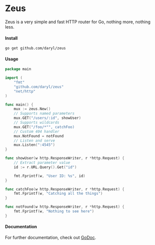 # Zeus

Zeus is a very simple and fast HTTP router for Go, nothing more, nothing less.

#### Install

    go get github.com/daryl/zeus

#### Usage

```go
package main

import (
    "fmt"
    "github.com/daryl/zeus"
    "net/http"
)

func main() {
    mux := zeus.New()
    // Supports named parameters
    mux.GET("/users/:id", showUser)
    // Supports wildcards
    mux.GET("/foo/*"", catchFoo)
    // Custom 404 handler
    mux.NotFound = notFound
    // Listen and serve
    mux.Listen(":4545")
}

func showUser(w http.ResponseWriter, r *http.Request) {
    // Extract parameter value
    id := r.URL.Query().Get("id")

    fmt.Fprintf(w, "User ID: %s", id)
}

func catchFoo(w http.ResponseWriter, r *http.Request) {
    fmt.Fprintf(w, "Catching all the things")
}

func notFound(w http.ResponseWriter, r *http.Request) {
    fmt.Fprintf(w, "Nothing to see here")
}
```

#### Documentation

For further documentation, check out [GoDoc](http://godoc.org/github.com/daryl/zeus).

